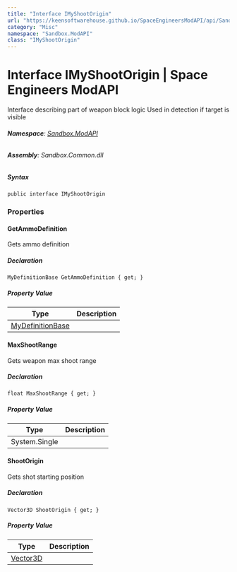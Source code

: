 ```yaml
---
title: "Interface IMyShootOrigin"
url: "https://keensoftwarehouse.github.io/SpaceEngineersModAPI/api/Sandbox.ModAPI.IMyShootOrigin.html"
category: "Misc"
namespace: "Sandbox.ModAPI"
class: "IMyShootOrigin"
---
```


# Interface IMyShootOrigin | Space Engineers ModAPI

Interface describing part of weapon block logic Used in detection if target is visible

###### **Namespace**: [Sandbox.ModAPI](https://keensoftwarehouse.github.io/SpaceEngineersModAPI/api/Sandbox.ModAPI.html)

###### **Assembly**: Sandbox.Common.dll

##### Syntax

```
public interface IMyShootOrigin
```

### Properties

#### GetAmmoDefinition

Gets ammo definition

##### Declaration

```
MyDefinitionBase GetAmmoDefinition { get; }
```

##### Property Value

| Type | Description |
| --- | --- |
| [MyDefinitionBase](https://keensoftwarehouse.github.io/SpaceEngineersModAPI/api/VRage.Game.MyDefinitionBase.html) |     |

#### MaxShootRange

Gets weapon max shoot range

##### Declaration

```
float MaxShootRange { get; }
```

##### Property Value

| Type | Description |
| --- | --- |
| System.Single |     |

#### ShootOrigin

Gets shot starting position

##### Declaration

```
Vector3D ShootOrigin { get; }
```

##### Property Value

| Type | Description |
| --- | --- |
| [Vector3D](https://keensoftwarehouse.github.io/SpaceEngineersModAPI/api/VRageMath.Vector3D.html) |     |